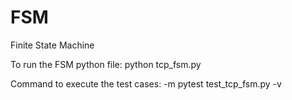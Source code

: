 # FSM
Finite State Machine 

To run the FSM python file:
python tcp_fsm.py

Command to execute the test cases:
-m pytest test_tcp_fsm.py -v 
